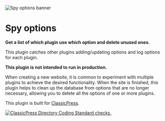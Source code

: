 ![Spy options banner](images/banner-1544x500.png "Spy options")

# Spy options

**Get a list of which plugin use which option and delete unused ones.**

This plugin catches other plugins adding/updating options and log options for each plugin.

**This plugin is not intended to run in production.**

When creating a new website, it is common to experiment with multiple plugins to achieve the desired functionality.
When the site is finished, this plugin helps to clean up the database from options that are no longer necessary, allowing you to delete all the options of one or more plugins.

This plugin is built for [ClassicPress](https://www.classicpress.net/).

[![ClassicPress Directory Coding Standard checks.](https://github.com/xxsimoxx/spy-options/actions/workflows/cpcs.yml/badge.svg)](https://github.com/xxsimoxx/spy-options/actions/workflows/cpcs.yml)
